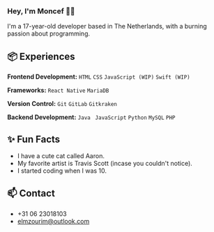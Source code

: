 ### Hey, I'm Moncef 👋🏽 

I'm a 17-year-old developer based in The Netherlands, with a burning passion about programming. 

## 📦 Experiences

**Frontend Development:** `HTML` `CSS` `JavaScript (WIP)`  `Swift (WIP)`

**Frameworks:** `React Native` `MariaDB` 

**Version Control:** `Git` `GitLab` `Gitkraken` 

**Backend Development:** `Java ` `JavaScript`  `Python` `MySQL` `PHP`
 
## ✨ Fun Facts 

- I have a cute cat called Aaron.
- My favorite artist is Travis Scott (incase you couldn't notice).
- I started coding when I was 10.

## 📫 Contact

- +31 06 23018103
- elmzourim@outlook.com
